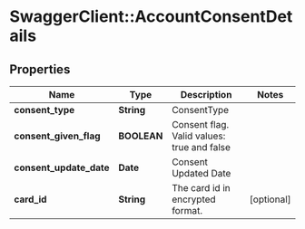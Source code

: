 # SwaggerClient::AccountConsentDetails

## Properties
Name | Type | Description | Notes
------------ | ------------- | ------------- | -------------
**consent_type** | **String** | ConsentType | 
**consent_given_flag** | **BOOLEAN** | Consent flag. Valid values: true and false | 
**consent_update_date** | **Date** | Consent Updated Date | 
**card_id** | **String** | The card id  in encrypted format. | [optional] 

